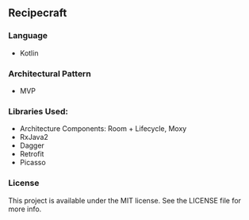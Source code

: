 ## Recipecraft
### Language
* Kotlin
### Architectural Pattern
*  MVP
### Libraries Used: 
* Architecture Components: Room + Lifecycle, Moxy
* RxJava2
* Dagger
* Retrofit
* Picasso

### License
This project is available under the MIT license. See the LICENSE file for more info.
